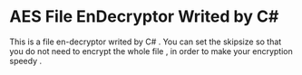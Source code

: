 # AES File EnDecryptor Writed by C#
This is a file en-decryptor writed by C# .
You can set the skipsize so that you do not need to encrypt the whole file , in order to make your encryption speedy .
